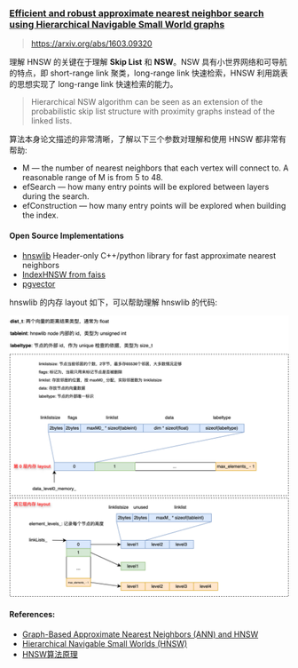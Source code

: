 ### [Efficient and robust approximate nearest neighbor search using Hierarchical Navigable Small World graphs](/assets/pdfs/hnsw_1603.09320.pdf)

> https://arxiv.org/abs/1603.09320

理解 HNSW 的关键在于理解 **Skip List** 和 **NSW**。NSW 具有小世界网络和可导航的特点，即 short-range link 聚类，long-range link 快速检索，HNSW 利用跳表的思想实现了 long-range link 快速检索的能力。

>  Hierarchical NSW algorithm can be seen as an extension of the probabilistic skip list structure with proximity graphs instead of the linked lists.

算法本身论文描述的非常清晰，了解以下三个参数对理解和使用 HNSW 都非常有帮助:

- M — the number of nearest neighbors that each vertex will connect to. A reasonable range of M is from 5 to 48.
- efSearch — how many entry points will be explored between layers during the search.
- efConstruction — how many entry points will be explored when building the index.

#### Open Source Implementations

- [hnswlib](https://github.com/nmslib/hnswlib) Header-only C++/python library for fast approximate nearest neighbors
- [IndexHNSW from faiss](https://github.com/facebookresearch/faiss/blob/main/faiss/IndexHNSW.cpp)
- [pgvector](https://github.com/pgvector/pgvector)

hnswlib 的内存 layout 如下，可以帮助理解 hnswlib 的代码:

![hnswlib layout](/assets/images/hnswlib_layout.png)

#### References:

- [Graph-Based Approximate Nearest Neighbors (ANN) and HNSW](https://www.youtube.com/watch?v=4PsyNdFlxmk)
- [Hierarchical Navigable Small Worlds (HNSW)](https://www.pinecone.io/learn/series/faiss/hnsw/)
- [HNSW算法原理](https://zhuanlan.zhihu.com/p/441470968)
